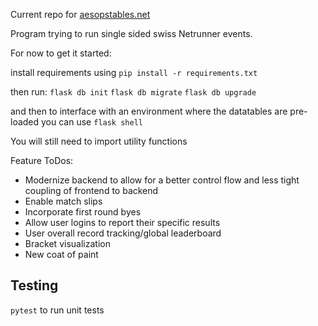 Current repo for [aesopstables.net](http://www.aesopstables.net)

Program trying to run single sided swiss Netrunner events.

For now to get it started:

install requirements using `pip install -r requirements.txt`

then run:
`flask db init`
`flask db migrate`
`flask db upgrade`

and then to interface with an environment where the datatables are pre-loaded you can use
`flask shell`

You will still need to import utility functions

Feature ToDos:
- Modernize backend to allow for a better control flow and less tight coupling of frontend to backend
- Enable match slips
- Incorporate first round byes
- Allow user logins to report their specific results
- User overall record tracking/global leaderboard
- Bracket visualization
- New coat of paint

## Testing

`pytest` to run unit tests
